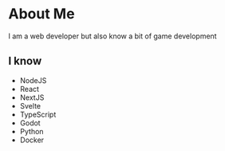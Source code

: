 # About Me
I am a web developer but also know a bit of game development

## I know
* NodeJS
* React
* NextJS
* Svelte
* TypeScript
* Godot
* Python
* Docker
